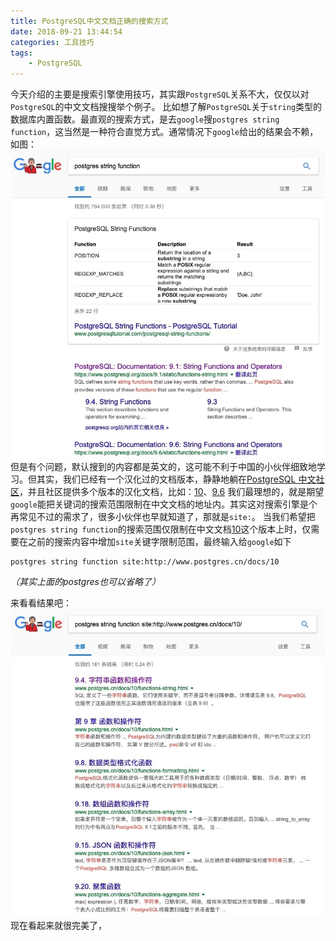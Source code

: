 ```yaml
---
title: PostgreSQL中文文档正确的搜索方式
date: 2018-09-21 13:44:54
categories: 工具技巧
tags:
    - PostgreSQL
---
```

今天介绍的主要是搜索引擎使用技巧，其实跟`PostgreSQL`关系不大，仅仅以对`PostgreSQL`的中文文档搜搜举个例子。
比如想了解`PostgreSQL`关于`string`类型的数据库内置函数。最直观的搜索方式，是去`google`搜`postgres string function`，这当然是一种符合直觉方式。通常情况下`google`给出的结果会不赖，如图：![](/media/15375090092852.jpg)
但是有个问题，默认搜到的内容都是英文的，这可能不利于中国的小伙伴细致地学习。但其实，我们已经有一个汉化过的文档版本，静静地躺在[PostgreSQL 中文社区](http://www.postgres.cn)，并且社区提供多个版本的汉化文档，比如：[10](http://www.postgres.cn/docs/10/)、[9.6](http://www.postgres.cn/docs/9.6/)
我们最理想的，就是期望`google`能把关键词的搜索范围限制在中文文档的地址内。其实这对搜索引擎是个再常见不过的需求了，很多小伙伴也早就知道了，那就是`site:`。
当我们希望把`postgres string function`的搜索范围仅限制在中文文档[10](http://www.postgres.cn/docs/10/)这个版本上时，仅需要在之前的搜索内容中增加`site`关键字限制范围，最终输入给`google`如下
```
postgres string function site:http://www.postgres.cn/docs/10
```
*（其实上面的postgres也可以省略了）*

来看看结果吧：![](/media/15375096548094.jpg)
现在看起来就很完美了，